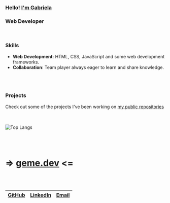 ### Hello! [I'm Gabriela](https://github.com/gabimin)

### Web Developer 
<br>

### Skills 
- **Web Development**: HTML, CSS, JavaScript and some web development frameworks.
- **Collaboration**: Team player always eager to learn and share knowledge.
<br>
<br>

### Projects
Check out some of the projects I've been working on [my public repositories](https://github.com/gabimin?tab=repositories&q=&type=public&language=&sort=)  
<br>
<br>

<p align="left">
  <img src="https://github-readme-stats.vercel.app/api/top-langs/?username=gabimin&layout=compact&theme=radical" alt="Top Langs" />
</p>
<br>
<br>

# => [geme.dev](https://www.geme.dev) <=
<br>
<br>

|   [GitHub](https://github.com/gabimin)    | [LinkedIn](https://www.linkedin.com/in/gabimin/) | [Email](mailto:gm@geme.dev)       |
|-------------------------------------------|--------------------------------------------------|-----------------------------------|

